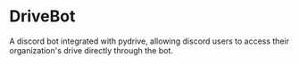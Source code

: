 # DriveBot
A discord bot integrated with pydrive, allowing discord users to access their organization's drive directly through the bot.
